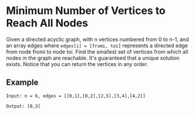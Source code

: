 # Minimum Number of Vertices to Reach All Nodes
Given a directed acyclic graph, with n vertices numbered from 0 to n-1, and an array edges where ```edges[i] = [fromi, toi]``` represents a directed edge from node fromi to node toi.
Find the smallest set of vertices from which all nodes in the graph are reachable. It's guaranteed that a unique solution exists.
Notice that you can return the vertices in any order.

## Example

```
Input: n = 6, edges = [[0,1],[0,2],[2,5],[3,4],[4,2]]

Output: [0,3]

```

